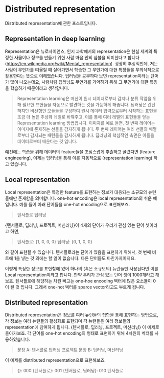 # Distributed representation
Distributed representation에 관한 포스트입니다. 

## Representation in deep learning
Representation은 뉴로사이언스, 인지 과학에서의 representation은 현실 세계의 특정한 사물이나 정보를 만들기 위한 사람 마음 안의 심볼을 의미한다고 합니다(https://en.wikipedia.org/wiki/Mental_representation). 굉장히 추상적인데, 저는 사람이 무언가를 떠올릴 때 살아가면서 학습한 그 무언가에 대한 특징들을 무의식적으로 활용한다는 뜻으로 이해했습니다.
딥러닝을 공부하다 보면 representation이라는 단어가 많이 나오는데요, 사람처럼 딥러닝도 무언가를 기억하기 위해 그 무언가에 대한 특징을 학습하기 때문이라고 생각합니다.
> Representation learning은 머신이 원시 데이터로부터 감지나 분류 작업을 위해 필요한 표현들을 자동으로 발견하는 것을 가능하게 해줍니다. 딥러닝은 간단하지만 비선형인 모듈들을 구성하여 원시 데이터 입력으로부터 시작하는 표현을 조금 더 높은 추상화 레벨로 바꿔주고, 이를 통해 여러 레벨의 표현들을 얻는 Representation learning 방법입니다. 이미지를 예로 들면, 첫 번째 레이어는 이미지에 존재하는 선들을 감지하게 됩니다. 두 번째 레이어는 여러 선들의 배열로부터 감지되는 패턴들을 감지하게 됩니다. 딥러닝의 핵심적인 측면은 이들을 데이터로부터 배운다는 것 입니다.

예전에는 학습을 위해 데이터의 feature들을 조심스럽게 추출하고 골랐다면 (feature engineering), 이제는 딥러닝을 통해 이를 자동적으로 (representation learning) 하고 있습니다.
## Local representation
Local representation은 특정한 feature를 표현하는 정보가 대응되는 소규모의 뉴런들에만 존재함을 의미합니다. one-hot encoding은 local representation의 쉬운 예입니다. 예를 들어 아래 단어들을 one-hot encoding으로 표현해보죠.

> 텐서플로
> 딥러닝

{텐서플로, 딥러닝, 프로젝트, 머신러닝}이 4개의 단어가 우리가 관심 있는 단어 셋이라고 하면,

> 텐서플로: {1, 0, 0, 0}
> 딥러닝: {0, 1, 0, 0}

와 같이 표현될 수 있습니다.
텐서플로라는 단어가 있음을 표현하기 위해서, 첫 번째 비트에 1을 넣는 것 외에는 할 일이 없습니다. 다른 단어들도 마찬가지이지요.

이렇게 특정한 정보를 표현함에 있어 하나의 (혹은 소규모의) 뉴런들만 사용된다면 이를 Local representation이라고 합니다. 만약 우리가 관심 있는 단어 셋이 1000개라고 해보죠. 텐서플로에 해당하는 차원 빼고는 one-hoe encoding 벡터에 많은 요소들이 0이 될 것 입니다. 그래서 one-hot 벡터를 sparce vector라고도 부르게 됩니다.

## Distributed representation
Distributed representation은 정보를 여러 뉴런들의 집합을 통해 표현하는 방법으로, 각 정보는 여러 뉴런들의 활성화로 표현되며 각 뉴런들은 여러 정보들의 representation에 참여하게 됩니다.
{텐서플로, 딥러닝, 프로젝트, 머신러닝} 이 예제로 돌아가보죠. 각 단어를 one-hot encoding의 형태로 표현하기 위해 4차원의 벡터를 사용하였습니다.

>문장 A: 텐서플로 딥러닝 프로젝트
문장 B: 딥러닝, 머신러닝

이 예제를 distributed representation으로 표현해보죠.
> {}: 000
> {텐서플로}: 001
> {텐서플로, 딥러닝}: 010
> 텐서플로

<!--stackedit_data:
eyJoaXN0b3J5IjpbLTUwNTUzNzgyMywtNzc2NDgxOTcsMTY1NT
Y4NDc1OSwtMTIzMjk0NzAwNiwxNTE2NzczNTI5LDY1NjEyNDUx
MSwxNDA2ODUyNjg2XX0=
-->